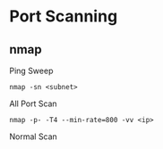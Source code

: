 # Port Scanning

## nmap
Ping Sweep
```
nmap -sn <subnet>
```

All Port Scan
```
nmap -p- -T4 --min-rate=800 -vv <ip>
```

Normal Scan
